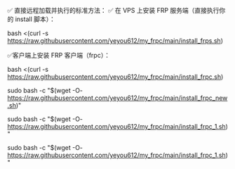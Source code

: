 ✅ 直接远程加载并执行的标准方法：
✅ 在 VPS 上安装 FRP 服务端（直接执行你的 install 脚本）：

bash <(curl -s https://raw.githubusercontent.com/yeyou612/my_frpc/main/install_frps.sh)



✅客户端上安装 FRP 客户端（frpc）：

bash <(curl -s https://raw.githubusercontent.com/yeyou612/my_frpc/main/install_frpc.sh)

sudo bash -c "$(wget -O- https://raw.githubusercontent.com/yeyou612/my_frpc/main/install_frpc_new.sh)"

sudo bash -c "$(wget -O- https://raw.githubusercontent.com/yeyou612/my_frpc/main/install_frpc_1.sh)"

sudo bash -c "$(wget -O- https://raw.githubusercontent.com/yeyou612/my_frpc/main/install_frpc_1.sh)"
